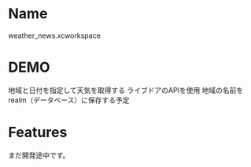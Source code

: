 # Name
 
 weather_news.xcworkspace
 
# DEMO
 
地域と日付を指定して天気を取得する
ライブドアのAPIを使用
地域の名前をrealm（データベース）に保存する予定
 
# Features

まだ開発途中です。

 
